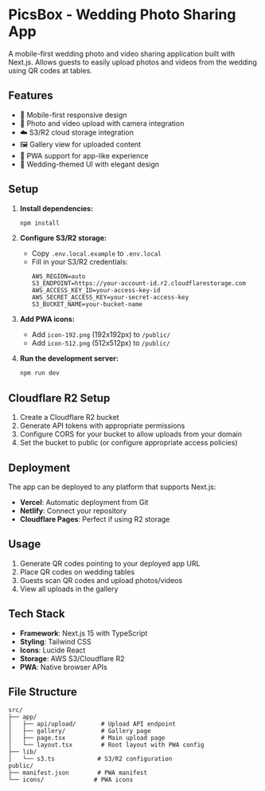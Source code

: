 # PicsBox - Wedding Photo Sharing App

A mobile-first wedding photo and video sharing application built with Next.js. Allows guests to easily upload photos and videos from the wedding using QR codes at tables.

## Features

- 📱 Mobile-first responsive design
- 📸 Photo and video upload with camera integration
- ☁️ S3/R2 cloud storage integration
- 🖼️ Gallery view for uploaded content
- 📱 PWA support for app-like experience
- 💝 Wedding-themed UI with elegant design

## Setup

1. **Install dependencies:**
   ```bash
   npm install
   ```

2. **Configure S3/R2 storage:**
   - Copy `.env.local.example` to `.env.local`
   - Fill in your S3/R2 credentials:
     ```env
     AWS_REGION=auto
     S3_ENDPOINT=https://your-account-id.r2.cloudflarestorage.com
     AWS_ACCESS_KEY_ID=your-access-key-id
     AWS_SECRET_ACCESS_KEY=your-secret-access-key
     S3_BUCKET_NAME=your-bucket-name
     ```

3. **Add PWA icons:**
   - Add `icon-192.png` (192x192px) to `/public/`
   - Add `icon-512.png` (512x512px) to `/public/`

4. **Run the development server:**
   ```bash
   npm run dev
   ```

## Cloudflare R2 Setup

1. Create a Cloudflare R2 bucket
2. Generate API tokens with appropriate permissions
3. Configure CORS for your bucket to allow uploads from your domain
4. Set the bucket to public (or configure appropriate access policies)

## Deployment

The app can be deployed to any platform that supports Next.js:

- **Vercel**: Automatic deployment from Git
- **Netlify**: Connect your repository
- **Cloudflare Pages**: Perfect if using R2 storage

## Usage

1. Generate QR codes pointing to your deployed app URL
2. Place QR codes on wedding tables
3. Guests scan QR codes and upload photos/videos
4. View all uploads in the gallery

## Tech Stack

- **Framework**: Next.js 15 with TypeScript
- **Styling**: Tailwind CSS
- **Icons**: Lucide React
- **Storage**: AWS S3/Cloudflare R2
- **PWA**: Native browser APIs

## File Structure

```
src/
├── app/
│   ├── api/upload/       # Upload API endpoint
│   ├── gallery/          # Gallery page
│   ├── page.tsx          # Main upload page
│   └── layout.tsx        # Root layout with PWA config
├── lib/
│   └── s3.ts            # S3/R2 configuration
public/
├── manifest.json        # PWA manifest
└── icons/              # PWA icons
```